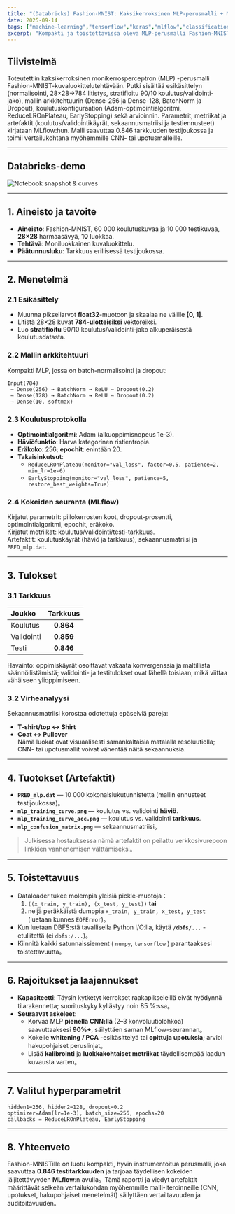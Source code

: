 ```yaml
---
title: "(Databricks) Fashion-MNIST: Kaksikerroksinen MLP-perusmalli + MLflow"
date: 2025-09-14
tags: ["machine-learning","tensorflow","keras","mlflow","classification","mnist"]
excerpt: "Kompakti ja toistettavissa oleva MLP-perusmalli Fashion-MNISTille: data, malli, koulutusprotokolla, metriikat, virheanalyysi ja tuotokset."
---
```


## Tiivistelmä
Toteutettiin kaksikerroksinen monikerrosperceptron (MLP) -perusmalli Fashion-MNIST-kuvaluokittelutehtävään. Putki sisältää esikäsittelyn (normalisointi, 28×28→784 litistys, stratifioitu 90/10 koulutus/validointi-jako), mallin arkkitehtuurin (Dense-256 ja Dense-128, BatchNorm ja Dropout), koulutuskonfiguraation (Adam-optimointialgoritmi, ReduceLROnPlateau, EarlyStopping) sekä arvioinnin. Parametrit, metriikat ja artefaktit (koulutus/validointikäyrät, sekaannusmatriisi ja testiennusteet) kirjataan MLflow:hun. Malli saavuttaa 0.846 tarkkuuden testijoukossa ja toimii vertailukohtana myöhemmille CNN- tai upotusmalleille.

---

## Databricks-demo

![Notebook snapshot & curves](/images/projects/project4/1.png)

---

## 1. Aineisto ja tavoite
- **Aineisto**: Fashion-MNIST, 60 000 koulutuskuvaa ja 10 000 testikuvaa, **28×28** harmaasävyä, **10** luokkaa.  
- **Tehtävä**: Moniluokkainen kuvaluokittelu.  
- **Päätunnusluku**: Tarkkuus erillisessä testijoukossa.

---

## 2. Menetelmä

### 2.1 Esikäsittely
- Muunna pikseliarvot **float32**-muotoon ja skaalaa ne välille **[0, 1]**.  
- Litistä 28×28 kuvat **784-ulotteisiksi** vektoreiksi.  
- Luo **stratifioitu** 90/10 koulutus/validointi-jako alkuperäisestä koulutusdatasta.

### 2.2 Mallin arkkitehtuuri
Kompakti MLP, jossa on batch-normalisointi ja dropout:
    
    Input(784)
     → Dense(256) → BatchNorm → ReLU → Dropout(0.2)
     → Dense(128) → BatchNorm → ReLU → Dropout(0.2)
     → Dense(10, softmax)

### 2.3 Koulutusprotokolla
- **Optimointialgoritmi**: Adam (alkuoppimisnopeus 1e-3).  
- **Häviöfunktio**: Harva kategorinen ristientropia.  
- **Eräkoko**: 256; **epochit**: enintään 20.  
- **Takaisinkutsut**:  
    - `ReduceLROnPlateau(monitor="val_loss", factor=0.5, patience=2, min_lr=1e-6)`  
    - `EarlyStopping(monitor="val_loss", patience=5, restore_best_weights=True)`

### 2.4 Kokeiden seuranta (MLflow)
Kirjatut parametrit: piilokerrosten koot, dropout-prosentti, optimointialgoritmi, epochit, eräkoko.  
Kirjatut metriikat: koulutus/validointi/testi-tarkkuus.  
Artefaktit: koulutuskäyrät (häviö ja tarkkuus), sekaannusmatriisi ja `PRED_mlp.dat`.

---

## 3. Tulokset

### 3.1 Tarkkuus
| Joukko | Tarkkuus |
|:--|:--:|
| Koulutus | **0.864** |
| Validointi | **0.859** |
| Testi | **0.846** |

Havainto: oppimiskäyrät osoittavat vakaata konvergenssia ja maltillista säännöllistämistä; validointi- ja testitulokset ovat lähellä toisiaan, mikä viittaa vähäiseen ylioppimiseen.

### 3.2 Virheanalyysi
Sekaannusmatriisi korostaa odotettuja epäselviä pareja:
- **T-shirt/top ↔ Shirt**
- **Coat ↔ Pullover**  
Nämä luokat ovat visuaalisesti samankaltaisia matalalla resoluutiolla; CNN- tai upotusmallit voivat vähentää näitä sekaannuksia.

---

## 4. Tuotokset (Artefaktit)
- **`PRED_mlp.dat`** — 10 000 kokonaislukutunnistetta (mallin ennusteet testijoukossa)。  
- **`mlp_training_curve.png`** — koulutus vs. validointi **häviö**.  
- **`mlp_training_curve_acc.png`** — koulutus vs. validointi **tarkkuus**.  
- **`mlp_confusion_matrix.png`** — sekaannusmatriisi。  

> Julkisessa hostauksessa nämä artefaktit on peilattu verkkosivurepoon linkkien vanhenemisen välttämiseksi。

---

## 5. Toistettavuus
- Dataloader tukee molempia yleisiä pickle-muotoja：  
  1) `((x_train, y_train), (x_test, y_test))` **tai**  
  2) neljä peräkkäistä dumppia `x_train, y_train, x_test, y_test` (luetaan kunnes `EOFError`)。  
- Kun luetaan DBFS:stä tavallisella Python I/O:lla, käytä **`/dbfs/...`** -etuliitettä (ei `dbfs:/...`)。  
- Kiinnitä kaikki satunnaissiement ( `numpy`, `tensorflow` ) parantaaksesi toistettavuutta。

---

## 6. Rajoitukset ja laajennukset
- **Kapasiteetti**: Täysin kytketyt kerrokset raakapikseleillä eivät hyödynnä tilarakennetta; suorituskyky kyllästyy noin 85 %:ssa。  
- **Seuraavat askeleet**:  
  - Korvaa MLP **pienellä CNN:llä** (2–3 konvoluutiolohkoa) saavuttaaksesi **90%+**, säilyttäen saman MLflow-seurannan。  
  - Kokeile **whitening / PCA** -esikäsittelyä tai **opittuja upotuksia**; arvioi hakupohjaiset peruslinjat。  
  - Lisää **kalibrointi** ja **luokkakohtaiset metriikat** täydellisempää laadun kuvausta varten。

---

## 7. Valitut hyperparametrit
    
    hidden1=256, hidden2=128, dropout=0.2
    optimizer=Adam(lr=1e-3), batch_size=256, epochs=20
    callbacks = ReduceLROnPlateau, EarlyStopping

---

## 8. Yhteenveto
Fashion-MNISTille on luotu kompakti, hyvin instrumentoitua perusmalli, joka saavuttaa **0.846 testitarkkuuden** ja tarjoaa täydellisen kokeiden jäljitettävyyden **MLflow**:n avulla。Tämä raportti ja viedyt artefaktit määrittävät selkeän vertailukohdan myöhemmille malli-iteroinneille (CNN, upotukset, hakupohjaiset menetelmät) säilyttäen vertailtavuuden ja auditoitavuuden。
